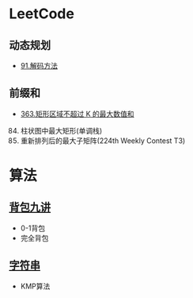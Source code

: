 # LeetCode
 ## 动态规划
  - [91.解码方法](https://github.com/YuLei98/Notes/blob/master/LeetCode/91.%20%E8%A7%A3%E7%A0%81%E6%96%B9%E6%B3%95%20(%E5%8A%A8%E6%80%81%E8%A7%84%E5%88%92))
 ## 前缀和
  - [363.矩形区域不超过 K 的最大数值和](https://github.com/YuLei98/Notes/blob/master/LeetCode/363.%20%E7%9F%A9%E5%BD%A2%E5%8C%BA%E5%9F%9F%E4%B8%8D%E8%B6%85%E8%BF%87K%E7%9A%84%E6%9C%80%E5%A4%A7%E6%95%B0%E5%80%BC%E5%92%8C(Hard)%20(%E5%89%8D%E7%BC%80%E5%92%8C))


84. 柱状图中最大矩形(单调栈)
1727. 重新排列后的最大子矩阵(224th Weekly Contest T3)
  



# 算法
 ## [背包九讲](https://github.com/YuLei98/Notes/blob/master/%E7%AE%97%E6%B3%95/%E8%83%8C%E5%8C%85%E9%97%AE%E9%A2%98)
   - 0-1背包
   - 完全背包
 ## [字符串](https://github.com/YuLei98/Notes/blob/master/%E7%AE%97%E6%B3%95/%E5%AD%97%E7%AC%A6%E4%B8%B2%E7%AE%97%E6%B3%95.md)
   - KMP算法
 
